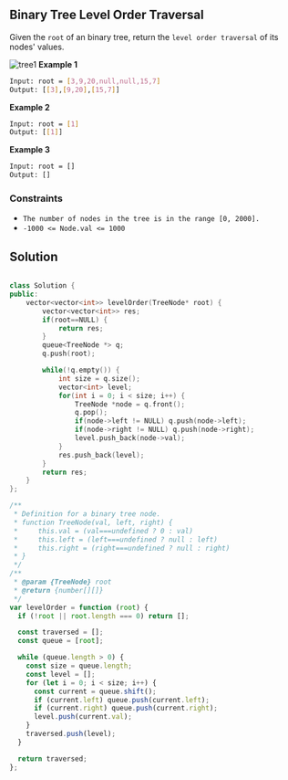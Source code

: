 ## Binary Tree Level Order Traversal

Given the `root` of an binary tree, return the `level order traversal` of its nodes' values.

![tree1](https://user-images.githubusercontent.com/118065908/233822465-6968b8b2-2198-4571-978f-1fb05f0dc97b.jpg)
**Example 1**

```bash
Input: root = [3,9,20,null,null,15,7]
Output: [[3],[9,20],[15,7]]
```

**Example 2**

```bash
Input: root = [1]
Output: [[1]]
```

**Example 3**

```bash
Input: root = []
Output: []
```

### Constraints

- `The number of nodes in the tree is in the range [0, 2000].`
- `-1000 <= Node.val <= 1000`

## Solution

```cpp

class Solution {
public:
    vector<vector<int>> levelOrder(TreeNode* root) {
        vector<vector<int>> res;
        if(root==NULL) {
            return res;
        }
        queue<TreeNode *> q;
        q.push(root);

        while(!q.empty()) {
            int size = q.size();
            vector<int> level;
            for(int i = 0; i < size; i++) {
                TreeNode *node = q.front();
                q.pop();
                if(node->left != NULL) q.push(node->left);
                if(node->right != NULL) q.push(node->right);
                level.push_back(node->val);
            }
            res.push_back(level);
        }
        return res;
    }
};

```

```javascript
/**
 * Definition for a binary tree node.
 * function TreeNode(val, left, right) {
 *     this.val = (val===undefined ? 0 : val)
 *     this.left = (left===undefined ? null : left)
 *     this.right = (right===undefined ? null : right)
 * }
 */
/**
 * @param {TreeNode} root
 * @return {number[][]}
 */
var levelOrder = function (root) {
  if (!root || root.length === 0) return [];

  const traversed = [];
  const queue = [root];

  while (queue.length > 0) {
    const size = queue.length;
    const level = [];
    for (let i = 0; i < size; i++) {
      const current = queue.shift();
      if (current.left) queue.push(current.left);
      if (current.right) queue.push(current.right);
      level.push(current.val);
    }
    traversed.push(level);
  }

  return traversed;
};
```

